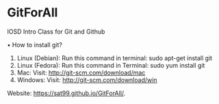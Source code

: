 # GitForAll
IOSD Intro Class for Git and Github

• How to install git?
1. Linux (Debian):
Run this command in terminal:
sudo apt-get install git
2. Linux (Fedora):
Run this command in Terminal:
sudo yum install git
3. Mac:
Visit:
http://git-scm.com/download/mac
4. Windows:
Visit:
http://git-scm.com/download/win

Website: https://sat99.github.io/GitForAll/.
